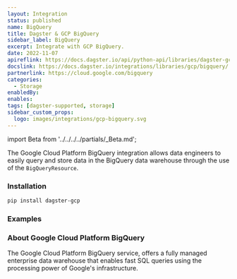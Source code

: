 ```yaml
---
layout: Integration
status: published
name: BigQuery
title: Dagster & GCP BigQuery
sidebar_label: BigQuery
excerpt: Integrate with GCP BigQuery.
date: 2022-11-07
apireflink: https://docs.dagster.io/api/python-api/libraries/dagster-gcp
docslink: https://docs.dagster.io/integrations/libraries/gcp/bigquery/
partnerlink: https://cloud.google.com/bigquery
categories:
  - Storage
enabledBy:
enables:
tags: [dagster-supported, storage]
sidebar_custom_props:
  logo: images/integrations/gcp-bigquery.svg
---
```


import Beta from '../../../../partials/\_Beta.md';

<Beta />

The Google Cloud Platform BigQuery integration allows data engineers to easily query and store data in the BigQuery data warehouse through the use of the `BigQueryResource`.

### Installation

```bash
pip install dagster-gcp
```

### Examples

<CodeExample path="docs_beta_snippets/docs_beta_snippets/integrations/gcp-bigquery.py" language="python" />

### About Google Cloud Platform BigQuery

The Google Cloud Platform BigQuery service, offers a fully managed enterprise data warehouse that enables fast SQL queries using the processing power of Google's infrastructure.
